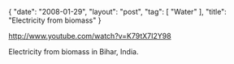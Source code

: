 {
   "date": "2008-01-29",
   "layout": "post",
   "tag": [
      "Water"
   ],
   "title": "Electricity from biomass"
}

http://www.youtube.com/watch?v=K79tX7I2Y98  

Electricity from biomass in Bihar, India.